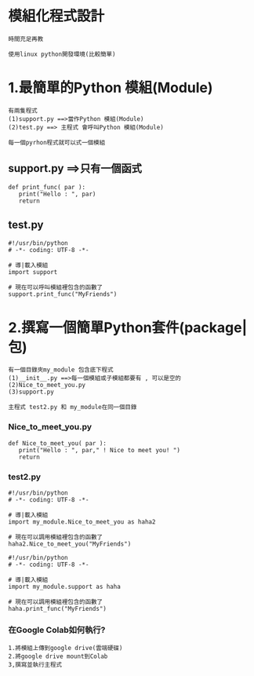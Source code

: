 # 模組化程式設計
```
時間充足再教

使用linux python開發環境(比較簡單)
```
# 1.最簡單的Python 模組(Module)
```
有兩隻程式
(1)support.py ==>當作Python 模組(Module)
(2)test.py ==> 主程式 會呼叫Python 模組(Module)

每一個pyrhon程式就可以式一個模組
```
## support.py ==>只有一個函式
```
def print_func( par ):
   print("Hello : ", par)
   return
```
## test.py
```
#!/usr/bin/python
# -*- coding: UTF-8 -*-
 
# 導|載入模組
import support
 
# 現在可以呼叫模組裡包含的函數了
support.print_func("MyFriends")
```


# 2.撰寫一個簡單Python套件(package|包)
```
有一個目錄夾my_module 包含底下程式
(1)__init__.py ==>每一個模組或子模組都要有 , 可以是空的
(2)Nice_to_meet_you.py
(3)support.py

主程式 test2.py 和 my_module在同一個目錄 
```
### Nice_to_meet_you.py
```
def Nice_to_meet_you( par ):
   print("Hello : ", par," ! Nice to meet you! ")
   return
```

### test2.py
```
#!/usr/bin/python
# -*- coding: UTF-8 -*-
 
# 導|載入模組
import my_module.Nice_to_meet_you as haha2
 
# 現在可以調用模組裡包含的函數了
haha2.Nice_to_meet_you("MyFriends")
```

```
#!/usr/bin/python
# -*- coding: UTF-8 -*-
 
# 導|載入模組
import my_module.support as haha
 
# 現在可以調用模組裡包含的函數了
haha.print_func("MyFriends")
```
### 在Google Colab如何執行?
```
1.將模組上傳到google drive(雲端硬碟)
2.將google drive mount到Colab 
3,撰寫並執行主程式
```
